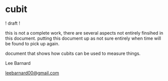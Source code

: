 # cubit

! draft !

this is not a complete work, there are several aspects not entirely finsihed in this document. putting this document up as not sure entirely when time will be found to pick up again.

document that shows how cubits can be used to measure things.

Lee Barnard

leebarnard00@gmail.com
